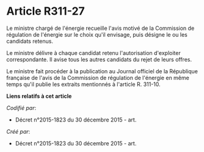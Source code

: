 # Article R311-27

Le ministre chargé de l'énergie recueille l'avis motivé de la Commission de régulation de l'énergie sur le choix qu'il
envisage, puis désigne le ou les candidats retenus.

Le ministre délivre à chaque candidat retenu l'autorisation d'exploiter correspondante. Il avise tous les autres candidats du
rejet de leurs offres.

Le ministre fait procéder à la publication au Journal officiel de la République française de l'avis de la Commission de
régulation de l'énergie en même temps qu'il publie les extraits mentionnés à l'article R. 311-10.

**Liens relatifs à cet article**

_Codifié par_:

  - Décret n°2015-1823 du 30 décembre 2015 - art.

_Créé par_:

  - Décret n°2015-1823 du 30 décembre 2015 - art.
